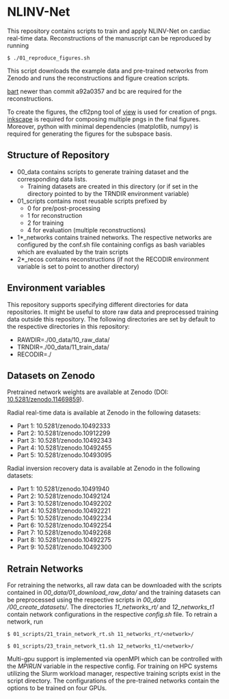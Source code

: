 # NLINV-Net

This repository contains scripts to train and apply NLINV-Net on cardiac real-time data.
Reconstructions of the manuscript can be reproduced by running
```
$ ./01_reproduce_figures.sh
```
This script downloads the example data and pre-trained networks from Zenodo and runs the reconstructions and figure creation scripts.

[bart](https://github.com/mrirecon/bart) newer than commit a92a0357 and bc are required for the reconstructions.

To create the figures, the cfl2png tool of [view](https://github.com/mrirecon/view) is used for creation of pngs. [inkscape](https://inkscape.org/de/) is required for composing multiple pngs in the final figures. Moreover, python with minimal dependencies (matplotlib, numpy) is required for generating the figures for the subspace basis.

## Structure of Repository

* 00_data contains scripts to generate training dataset and the corresponding data lists.
  * Training datasets are created in this directory (or if set in the directory pointed to by the TRNDIR environment variable)
* 01_scripts contains most reusable scripts prefixed by
  * 0 for pre/post-processing
  * 1 for reconstruction
  * 2 for training
  * 4 for evaluation (multiple reconstructions)
* 1*_networks contains trained networks. The respective networks are configured by the conf.sh file containing configs as bash variables which are evaluated by the train scripts
* 2*_recos contains reconstructions (if not the RECODIR environment variable is set to point to another directory)

## Environment variables
This repository supports specifying different directories for data repositories.
It might be useful to store raw data and preprocessed training data outside this repository.
The following directories are set by default to the respective directories in this repository:
* RAWDIR=./00_data/10_raw_data/
* TRNDIR=./00_data/11_train_data/
* RECODIR=./


## Datasets on Zenodo

Pretrained network weights are available at Zenodo (DOI: [10.5281/zenodo.11469859](https://zenodo.org/records/11469859)). 

Radial real-time data is available at Zenodo in the following datasets:
* Part 1: 10.5281/zenodo.10492333
* Part 2: 10.5281/zenodo.10912299
* Part 3: 10.5281/zenodo.10492343
* Part 4: 10.5281/zenodo.10492455
* Part 5: 10.5281/zenodo.10493095

Radial inversion recovery data is available at Zenodo in the following datasets:
* Part 1: 10.5281/zenodo.10491940
* Part 2: 10.5281/zenodo.10492124
* Part 3: 10.5281/zenodo.10492202
* Part 4: 10.5281/zenodo.10492221
* Part 5: 10.5281/zenodo.10492234
* Part 6: 10.5281/zenodo.10492254
* Part 7: 10.5281/zenodo.10492268
* Part 8: 10.5281/zenodo.10492275
* Part 9: 10.5281/zenodo.10492300

## Retrain Networks

For retraining the networks, all raw data can be downloaded with the scripts contained in *00_data/01_download_raw_data/* and the training datasets can be preprocessed using the respective scripts in *00_data
/00_create_datasets/*.
The directories *11_networks_rt/* and *12_networks_t1* contain network configurations in the respective *config.sh* file. To retrain a network, run
```
$ 01_scripts/21_train_network_rt.sh 11_networks_rt/<network>/

$ 01_scripts/23_train_network_t1.sh 12_networks_t1/<network>/
```
Multi-gpu support is implemented via openMPI which can be controlled with the *MPIRUN* variable in the respective config.
For training on HPC systems utilizing the Slurm workload manager, respective training scripts exist in the script directory. The configurations of the pre-trained networks contain the options to be trained on four GPUs.
